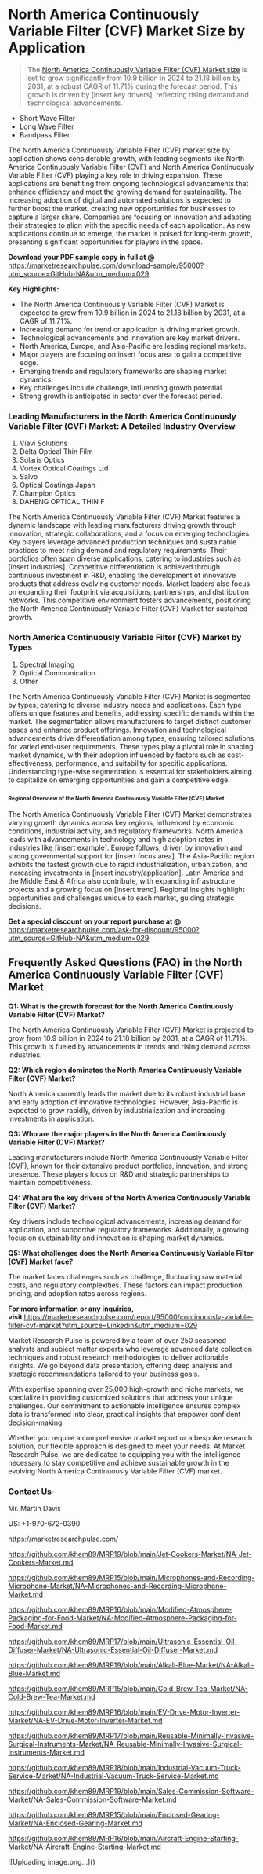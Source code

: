 <h1>North America Continuously Variable Filter (CVF) Market&nbsp;Size by Application</h1><blockquote><p>The <a href="https://marketresearchpulse.com/download-sample/95000?utm_source=GitHub-NA&amp;utm_medium=029">North America Continuously Variable Filter (CVF) Market size</a> is set to grow significantly from 10.9 billion in 2024 to 21.18 billion by 2031, at a robust CAGR of 11.71% during the forecast period. This growth is driven by [insert key drivers], reflecting rising demand and technological advancements.</p></blockquote><ul><li>Short Wave Filter<li> Long Wave Filter<li> Bandpass Filter</li></ul><p>The North America Continuously Variable Filter (CVF) market size by application shows considerable growth, with leading segments like North America Continuously Variable Filter (CVF) and North America Continuously Variable Filter (CVF) playing a key role in driving expansion. These applications are benefiting from ongoing technological advancements that enhance efficiency and meet the growing demand for sustainability. The increasing adoption of digital and automated solutions is expected to further boost the market, creating new opportunities for businesses to capture a larger share. Companies are focusing on innovation and adapting their strategies to align with the specific needs of each application. As new applications continue to emerge, the market is poised for long-term growth, presenting significant opportunities for players in the space.</p><p><strong>Download your PDF sample copy in full at @ </strong><a href="https://marketresearchpulse.com/download-sample/95000?utm_source=GitHub-NA&amp;utm_medium=029">https://marketresearchpulse.com/download-sample/95000?utm_source=GitHub-NA&amp;utm_medium=029</a></p><p><strong>Key Highlights: </strong></p><ul><li>The North America Continuously Variable Filter (CVF) Market is expected to grow from 10.9 billion in 2024 to 21.18 billion by 2031, at a CAGR of 11.71%.</li><li>Increasing demand for trend or application is driving market growth.</li><li>Technological advancements and innovation are key market drivers.</li><li>North America, Europe, and Asia-Pacific are leading regional markets.</li><li>Major players are focusing on insert focus area to gain a competitive edge.</li><li>Emerging trends and regulatory frameworks are shaping market dynamics.</li><li>Key challenges include challenge, influencing growth potential.</li><li>Strong growth is anticipated in sector over the forecast period.</li></ul><h3>Leading Manufacturers in the North America Continuously Variable Filter (CVF) Market: A Detailed Industry Overview</h3><ol><li>Viavi Solutions</li><li>Delta Optical Thin Film</li><li>Solaris Optics</li><li>Vortex Optical Coatings Ltd</li><li>Salvo</li><li>Optical Coatings Japan</li><li>Champion Optics</li><li>DAHENG OPTICAL THIN F</li></ol><div class="flex max-w-full flex-col flex-grow"><div class="min-h-8 text-message flex w-full flex-col items-end gap-2 whitespace-normal break-words [.text-message+&amp;]:mt-5" dir="auto" data-message-author-role="assistant" data-message-id="fd8432e4-4910-450d-b182-61b7bfb0a01f" data-message-model-slug="gpt-4o"><div class="flex w-full flex-col gap-1 empty:hidden first:pt-[3px]"><div class="markdown prose w-full break-words dark:prose-invert light"><p>The North America Continuously Variable Filter (CVF) Market features a dynamic landscape with leading manufacturers driving growth through innovation, strategic collaborations, and a focus on emerging technologies. Key players leverage advanced production techniques and sustainable practices to meet rising demand and regulatory requirements. Their portfolios often span diverse applications, catering to industries such as [insert industries]. Competitive differentiation is achieved through continuous investment in R&amp;D, enabling the development of innovative products that address evolving customer needs. Market leaders also focus on expanding their footprint via acquisitions, partnerships, and distribution networks. This competitive environment fosters advancements, positioning the North America Continuously Variable Filter (CVF) Market for sustained growth.</p></div></div></div></div><h3>North America Continuously Variable Filter (CVF) Market by Types</h3><ol><li>Spectral Imaging<li> Optical Communication<li> Other</li></ol><div class="flex max-w-full flex-col flex-grow"><div class="min-h-8 text-message flex w-full flex-col items-end gap-2 whitespace-normal break-words [.text-message+&amp;]:mt-5" dir="auto" data-message-author-role="assistant" data-message-id="084470be-0bb7-4664-bddf-5156b4f41249" data-message-model-slug="gpt-4o-mini"><div class="flex w-full flex-col gap-1 empty:hidden first:pt-[3px]"><div class="markdown prose w-full break-words dark:prose-invert light"><p>The North America Continuously Variable Filter (CVF) Market is segmented by types, catering to diverse industry needs and applications. Each type offers unique features and benefits, addressing specific demands within the market. The segmentation allows manufacturers to target distinct customer bases and enhance product offerings. Innovation and technological advancements drive differentiation among types, ensuring tailored solutions for varied end-user requirements. These types play a pivotal role in shaping market dynamics, with their adoption influenced by factors such as cost-effectiveness, performance, and suitability for specific applications. Understanding type-wise segmentation is essential for stakeholders aiming to capitalize on emerging opportunities and gain a competitive edge.</p></div></div></div></div><h3><span style="font-size: 11px;">Regional Overview of the North America Continuously Variable Filter (CVF) Market</span></h3><div class="flex max-w-full flex-col flex-grow"><div class="min-h-8 text-message flex w-full flex-col items-end gap-2 whitespace-normal break-words [.text-message+&amp;]:mt-5" dir="auto" data-message-author-role="assistant" data-message-id="e9038762-ce64-4e30-91c9-9bd413514231" data-message-model-slug="gpt-4o-mini"><div class="flex w-full flex-col gap-1 empty:hidden first:pt-[3px]"><div class="markdown prose w-full break-words dark:prose-invert light"><p>The North America Continuously Variable Filter (CVF) Market demonstrates varying growth dynamics across key regions, influenced by economic conditions, industrial activity, and regulatory frameworks. North America leads with advancements in technology and high adoption rates in industries like [insert example]. Europe follows, driven by innovation and strong governmental support for [insert focus area]. The Asia-Pacific region exhibits the fastest growth due to rapid industrialization, urbanization, and increasing investments in [insert industry/application]. Latin America and the Middle East &amp; Africa also contribute, with expanding infrastructure projects and a growing focus on [insert trend]. Regional insights highlight opportunities and challenges unique to each market, guiding strategic decisions.</p></div></div></div></div><p><strong>Get a special discount on your report purchase at @ </strong><a href="https://marketresearchpulse.com/ask-for-discount/95000?utm_source=GitHub-NA&amp;utm_medium=029">https://marketresearchpulse.com/ask-for-discount/95000?utm_source=GitHub-NA&amp;utm_medium=029</a></p><h2>Frequently Asked Questions (FAQ) in the North America Continuously Variable Filter (CVF) Market</h2><p><strong>Q1: What is the growth forecast for the North America Continuously Variable Filter (CVF) Market?</strong></p><p>The North America Continuously Variable Filter (CVF) Market is projected to grow from 10.9 billion in 2024 to 21.18 billion by 2031, at a CAGR of 11.71%. This growth is fueled by advancements in trends and rising demand across industries.</p><p><strong>Q2: Which region dominates the North America Continuously Variable Filter (CVF) Market?</strong></p><p>North America currently leads the market due to its robust industrial base and early adoption of innovative technologies. However, Asia-Pacific is expected to grow rapidly, driven by industrialization and increasing investments in application.</p><p><strong>Q3: Who are the major players in the North America Continuously Variable Filter (CVF) Market?</strong></p><p>Leading manufacturers include North America Continuously Variable Filter (CVF), known for their extensive product portfolios, innovation, and strong presence. These players focus on R&amp;D and strategic partnerships to maintain competitiveness.</p><p><strong>Q4: What are the key drivers of the North America Continuously Variable Filter (CVF) Market?</strong></p><p>Key drivers include technological advancements, increasing demand for application, and supportive regulatory frameworks. Additionally, a growing focus on sustainability and innovation is shaping market dynamics.</p><p><strong>Q5: What challenges does the North America Continuously Variable Filter (CVF) Market face?</strong></p><p>The market faces challenges such as challenge, fluctuating raw material costs, and regulatory complexities. These factors can impact production, pricing, and adoption rates across regions.</p><p><strong>For more information or any inquiries, visit&nbsp;</strong><a href="https://marketresearchpulse.com/report/95000/continuously-variable-filter-cvf-market?utm_source=Linkedin&utm_medium=029">https://marketresearchpulse.com/report/95000/continuously-variable-filter-cvf-market?utm_source=Linkedin&utm_medium=029</a></p><p>Market Research Pulse is powered by a team of over 250 seasoned analysts and subject matter experts who leverage advanced data collection techniques and robust research methodologies to deliver actionable insights. We go beyond data presentation, offering deep analysis and strategic recommendations tailored to your business goals.</p><p>With expertise spanning over 25,000 high-growth and niche markets, we specialize in providing customized solutions that address your unique challenges. Our commitment to actionable intelligence ensures complex data is transformed into clear, practical insights that empower confident decision-making.</p><p>Whether you require a comprehensive market report or a bespoke research solution, our flexible approach is designed to meet your needs. At Market Research Pulse, we are dedicated to equipping you with the intelligence necessary to stay competitive and achieve sustainable growth in the evolving North America Continuously Variable Filter (CVF) market.</p><h3><strong>Contact Us-</strong></h3><p>Mr. Martin Davis</p><p>US: +1-970-672-0390</p><p>https://marketresearchpulse.com/</p><p><a href="https://github.com/khem89/MRP19/blob/main/Jet-Cookers-Market/NA-Jet-Cookers-Market.md">https://github.com/khem89/MRP19/blob/main/Jet-Cookers-Market/NA-Jet-Cookers-Market.md</a></p><p><a href="https://github.com/khem89/MRP15/blob/main/Microphones-and-Recording-Microphone-Market/NA-Microphones-and-Recording-Microphone-Market.md">https://github.com/khem89/MRP15/blob/main/Microphones-and-Recording-Microphone-Market/NA-Microphones-and-Recording-Microphone-Market.md</a></p><p><a href="https://github.com/khem89/MRP16/blob/main/Modified-Atmosphere-Packaging-for-Food-Market/NA-Modified-Atmosphere-Packaging-for-Food-Market.md">https://github.com/khem89/MRP16/blob/main/Modified-Atmosphere-Packaging-for-Food-Market/NA-Modified-Atmosphere-Packaging-for-Food-Market.md</a></p><p><a href="https://github.com/khem89/MRP17/blob/main/Ultrasonic-Essential-Oil-Diffuser-Market/NA-Ultrasonic-Essential-Oil-Diffuser-Market.md">https://github.com/khem89/MRP17/blob/main/Ultrasonic-Essential-Oil-Diffuser-Market/NA-Ultrasonic-Essential-Oil-Diffuser-Market.md</a></p><p><a href="https://github.com/khem89/MRP19/blob/main/Alkali-Blue-Market/NA-Alkali-Blue-Market.md">https://github.com/khem89/MRP19/blob/main/Alkali-Blue-Market/NA-Alkali-Blue-Market.md</a></p><p><a href="https://github.com/khem89/MRP15/blob/main/Cold-Brew-Tea-Market/NA-Cold-Brew-Tea-Market.md">https://github.com/khem89/MRP15/blob/main/Cold-Brew-Tea-Market/NA-Cold-Brew-Tea-Market.md</a></p><p><a href="https://github.com/khem89/MRP16/blob/main/EV-Drive-Motor-Inverter-Market/NA-EV-Drive-Motor-Inverter-Market.md">https://github.com/khem89/MRP16/blob/main/EV-Drive-Motor-Inverter-Market/NA-EV-Drive-Motor-Inverter-Market.md</a></p><p><a href="https://github.com/khem89/MRP17/blob/main/Reusable-Minimally-Invasive-Surgical-Instruments-Market/NA-Reusable-Minimally-Invasive-Surgical-Instruments-Market.md">https://github.com/khem89/MRP17/blob/main/Reusable-Minimally-Invasive-Surgical-Instruments-Market/NA-Reusable-Minimally-Invasive-Surgical-Instruments-Market.md</a></p><p><a href="https://github.com/khem89/MRP18/blob/main/Industrial-Vacuum-Truck-Service-Market/NA-Industrial-Vacuum-Truck-Service-Market.md">https://github.com/khem89/MRP18/blob/main/Industrial-Vacuum-Truck-Service-Market/NA-Industrial-Vacuum-Truck-Service-Market.md</a></p><p><a href="https://github.com/khem89/MRP19/blob/main/Sales-Commission-Software-Market/NA-Sales-Commission-Software-Market.md">https://github.com/khem89/MRP19/blob/main/Sales-Commission-Software-Market/NA-Sales-Commission-Software-Market.md</a></p><p><a href="https://github.com/khem89/MRP15/blob/main/Enclosed-Gearing-Market/NA-Enclosed-Gearing-Market.md">https://github.com/khem89/MRP15/blob/main/Enclosed-Gearing-Market/NA-Enclosed-Gearing-Market.md</a></p><p><a href="https://github.com/khem89/MRP16/blob/main/Aircraft-Engine-Starting-Market/NA-Aircraft-Engine-Starting-Market.md">https://github.com/khem89/MRP16/blob/main/Aircraft-Engine-Starting-Market/NA-Aircraft-Engine-Starting-Market.md</a></p>
![Uploading image.png…]()
